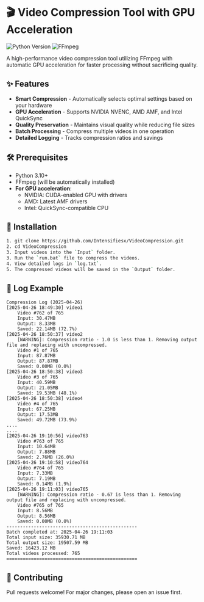 # 🎬 Video Compression Tool with GPU Acceleration  
![Python Version](https://img.shields.io/badge/python-3.10%2B-blue) ![FFmpeg](https://img.shields.io/badge/FFmpeg-5.0%2B-orange)

A high-performance video compression tool utilizing FFmpeg with automatic GPU acceleration for faster processing without sacrificing quality.  

## ✨ Features  
- **Smart Compression** - Automatically selects optimal settings based on your hardware  
- **GPU Acceleration** - Supports NVIDIA NVENC, AMD AMF, and Intel QuickSync  
- **Quality Preservation** - Maintains visual quality while reducing file sizes  
- **Batch Processing** - Compress multiple videos in one operation  
- **Detailed Logging** - Tracks compression ratios and savings  

## 🛠 Prerequisites  
- Python 3.10+  
- FFmpeg (will be automatically installed)  
- **For GPU acceleration**:  
  - NVIDIA: CUDA-enabled GPU with drivers  
  - AMD: Latest AMF drivers  
  - Intel: QuickSync-compatible CPU  

## 🚀 Installation  
```bash  
1. git clone https://github.com/Intensifiesx/VideoCompression.git
2. cd VideoCompression
3. Input videos into the `Input` folder.
3. Run the `run.bat` file to compress the videos.
4. View detailed logs in `log.txt`.
5. The compressed videos will be saved in the `Output` folder.
```

## 📝 Log Example
```
Compression Log (2025-04-26)
[2025-04-26 18:49:30] video1
	Video #762 of 765
	Input: 30.47MB
	Output: 8.33MB
	Saved: 22.14MB (72.7%)
[2025-04-26 18:50:37] video2
	[WARNING]: Compression ratio - 1.0 is less than 1. Removing output file and replacing with uncompressed.
	Video #1 of 765
	Input: 87.87MB
	Output: 87.87MB
	Saved: 0.00MB (0.0%)
[2025-04-26 18:50:38] video3
	Video #3 of 765
	Input: 40.59MB
	Output: 21.05MB
	Saved: 19.53MB (48.1%)
[2025-04-26 18:50:38] video4
	Video #4 of 765
	Input: 67.25MB
	Output: 17.53MB
	Saved: 49.72MB (73.9%)
....
....
[2025-04-26 19:10:56] video763
	Video #763 of 765
	Input: 10.64MB
	Output: 7.88MB
	Saved: 2.76MB (26.0%)
[2025-04-26 19:10:58] video764
	Video #764 of 765
	Input: 7.33MB
	Output: 7.19MB
	Saved: 0.14MB (1.9%)
[2025-04-26 19:11:03] video765
	[WARNING]: Compression ratio - 0.67 is less than 1. Removing output file and replacing with uncompressed.
	Video #765 of 765
	Input: 8.56MB
	Output: 8.56MB
	Saved: 0.00MB (0.0%)
------------------------------------------------
Batch completed at: 2025-04-26 19:11:03
Total input size: 35930.71 MB
Total output size: 19507.59 MB
Saved: 16423.12 MB
Total videos processed: 765
================================================
```

## 🤝 Contributing
Pull requests welcome! For major changes, please open an issue first.

